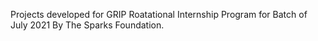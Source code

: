 Projects developed for  GRIP Roatational Internship Program for Batch of July 2021 By The Sparks Foundation.
